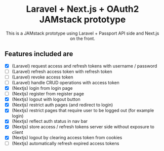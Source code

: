 <div align="center">

# Laravel + Next.js + OAuth2 JAMstack prototype

This is a JAMstack prototype using Laravel + Passport API side and Next.js on the front.
</div>

## Features included are

- [x] (Laravel) request access and refresh tokens with username / password
- [ ] (Laravel) refresh access token with refresh token
- [ ] (Laravel) revoke access token
- [ ] (Laravel) handle CRUD operations with access token
- [x] (Nextjs) login from login page
- [ ] (Nextjs) register from register page
- [x] (Nextjs) logout with logout button
- [x] (Nextjs) restrict auth pages (and redirect to login)
- [x] (Nextjs) restrict pages that require user to be logged out (for example login)
- [x] (Nextjs) reflect auth status in nav bar
- [x] (Nextjs) store access / refresh tokens server side without exposure to client
- [x] (Nextjs) logout by clearing access token from cookies
- [ ] (Nextjs) automatically refresh expired access tokens
